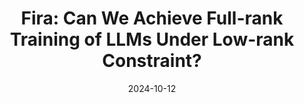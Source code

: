 ---
title: "Fira: Can We Achieve Full-rank Training of LLMs Under Low-rank Constraint?"
collection: publications
category: preprint
permalink: /publication/2024-10-12-fira
excerpt: 'This paper proposes Fira, a new training framework for Large Language Models that achieves full-rank training performance while maintaining low-rank memory efficiency, outperforming existing approaches in pre-training and fine-tuning experiments.'
date: 2024-10-12
venue: 'arxiv'
paperurl: 'https://arxiv.org/abs/2410.01623'
citation: 'Chen, X., Feng, K., Li, C., Lai, X., Yue, X., Yuan, Y., & Wang, G. (2024). Fira: Can We Achieve Full-rank Training of LLMs Under Low-rank Constraint?. arXiv preprint arXiv:2410.01623.'
---